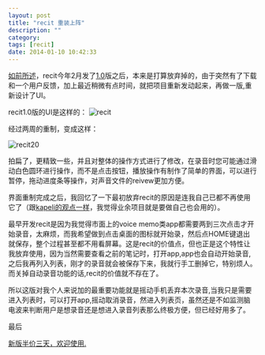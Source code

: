```yaml
---
layout: post
title: "recit 重装上阵"
description: ""
category: 
tags: [recit]
date: 2014-01-10 10:42:33
---
```


[如前所述](http://starb.me/2014/01/01/starboard201312/)，recit今年2月发了[1.0](http://starb.me/2013/03/12/recit/)版之后，本来是打算放弃掉的，由于突然有了下载和一个用户反馈，加上最近稍微有点时间，就把项目重新发动起来，再做一版,重新设计了UI。

recit1.0版的UI是这样的：
![recit](http://interbbs.b0.upaiyun.com/recit.png)

经过两周的重制，变成这样：

![recit20](http://interbbs.b0.upaiyun.com/recit20.png)

拍扁了，更精致一些，并且对整体的操作方式进行了修改，在录音时您可能通过滑动白色圆环进行操作，而不是点击按钮，播放操作有制作了简单的界面，可以进行暂停，拖动进度条等操作，对声音文件的reivew更加方便。

界面重制完成之后，我回忆了一下最初放弃recit的原因是连我自己已都不再使用它了（跟[kapeli的观点一样](http://blog.kapeli.com/indie-app-development-as-a-job)，我觉得业余项目就是要做自己也会用的）。

最早开发recit是因为我觉得市面上的voice memo类app都需要两到三次点击才开始录音，太麻烦，而我希望做到点击桌面的图标就开始录，然后点HOME键退出就保存，整个过程甚至都不用看屏幕。这是recit的价值点，但也正是这个特性让我放弃使用，因为当然需要查看之前的笔记时，打开app,app也会自动开始录音,之后我再列入列表，刚才的录音就会被保存下来，我就行手工删掉它，特别烦人。而关掉自动录音功能的话,recit的价值就不存在了。

所以这版对我个人来说加的最重要功能就是摇动手机丢弃本次录音,当我只是需要进入列表时，可以打开app,摇动取消录音，然进入列表页，虽然还是不如监测脑电波来判断用户是想录音还是想进入录音列表那么终极方便，但已经好用多了。

最后

[新版半价三天，欢迎使用.](https://itunes.apple.com/cn/app/recit/id600773786?mt=8)

